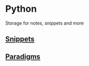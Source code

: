 # Python

Storage for notes, snippets and more

## [Snippets](PySnippets)
## [Paradigms](Paradigms)



